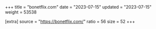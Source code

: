 +++
title = "bonetflix.com"
date = "2023-07-15"
updated = "2023-07-15"
weight = 53538

[extra]
source = "https://bonetflix.com/"
ratio = 56
size = 52
+++
